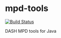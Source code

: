# mpd-tools
[![Build Status](https://travis-ci.org/carlanton/mpd-tools.svg?branch=master)](https://travis-ci.org/carlanton/mpd-tools)

DASH MPD tools for Java
